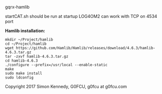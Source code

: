 gqrx-hamlib

startCAT.sh should be run at startup
LOG4OM2 can work with TCP on 4534 port

**Hamlib installation:**

```
mkdir ~/Project/hamlib
cd ~/Project/hamlib
wget https://github.com/Hamlib/Hamlib/releases/download/4.6.3/hamlib-4.6.3.tar.gz
tar -zxvf hamlib-4.6.3.tar.gz
cd hamlib-4.6.3
./configure --prefix=/usr/local --enable-static
make
sudo make install
sudo ldconfig
```


Copyright 2017 Simon Kennedy, G0FCU, g0fcu at g0fcu.com
